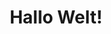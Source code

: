 ---
layout: index
language: de
title: Hallo Welt!
banner_img: /img/Banner5.webp
banner_mask_img: /img/Banner5_mask.webp
custom_css: /css/reflective-banner.css
---